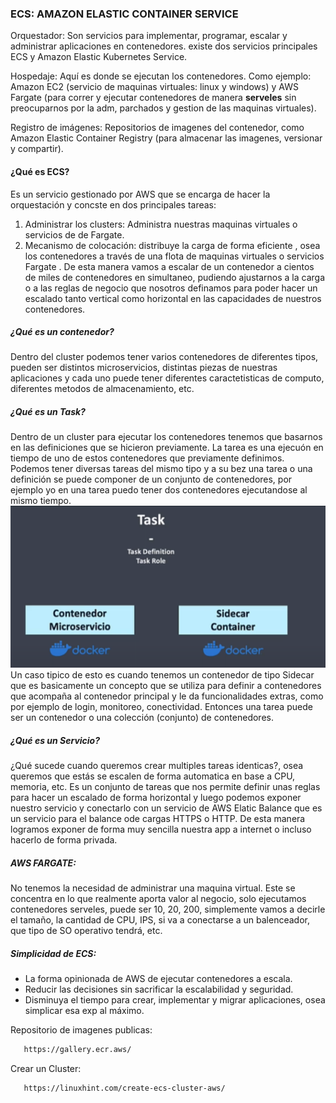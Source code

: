 ### ECS: AMAZON ELASTIC CONTAINER SERVICE

Orquestador: Son servicios para implementar, programar, escalar y administrar aplicaciones en contenedores. existe dos servicios principales ECS y Amazon
Elastic Kubernetes Service.

Hospedaje: Aquí es donde se ejecutan los contenedores.  Como ejemplo: Amazon EC2 (servicio de maquinas virtuales: linux y windows) y AWS Fargate (para correr y ejecutar contenedores de manera **serveles** sin preocuparnos por la adm, parchados y gestion de las maquinas virtuales).

Registro de imágenes: Repositorios de imagenes del contenedor, como Amazon Elastic Container Registry (para almacenar las imagenes, versionar y compartir).


#### ¿Qué es ECS?
Es un servicio gestionado por AWS que se encarga de hacer la orquestación y concste en dos principales tareas:
1. Administrar los clusters: Administra nuestras maquinas virtuales o servicios de de Fargate.
2. Mecanismo de colocación: distribuye la carga de forma eficiente , osea los contenedores a través de una flota de maquinas virtuales o servicios Fargate
   . De esta manera vamos a escalar de un contenedor a cientos de miles de contenedores en simultaneo, pudiendo ajustarnos a la carga o a las reglas de negocio que nosotros definamos para poder hacer un escalado tanto vertical como horizontal en las capacidades de nuestros contenedores. 

##### ¿Qué es un contenedor?
Dentro del cluster podemos tener varios contenedores de diferentes tipos, pueden ser distintos microservicios, distintas piezas
de nuestras aplicaciones y cada uno puede tener diferentes caractetisticas de computo, diferentes metodos de almacenamiento, etc.

##### ¿Qué es un Task?
Dentro de un cluster para ejecutar los contenedores tenemos que basarnos en las definiciones que se hicieron previamente. La tarea es una ejecuón en tiempo
de uno de estos contenedores que previamente definimos. Podemos tener diversas tareas del mismo tipo y a su bez una tarea o una definición se puede componer
de un conjunto de contenedores, por ejemplo yo en una tarea puedo tener dos contenedores ejecutandose al mismo tiempo.
![Task](/Servicios/ECS/task.png)
Un caso tipico de esto es cuando tenemos un contenedor de tipo Sidecar que es basicamente un concepto que se utiliza para definir a contenedores que acompaña al contenedor principal y le da funcionalidades extras, como por ejemplo de login, monitoreo, conectividad. Entonces una tarea puede ser un contenedor o una colección (conjunto) de contenedores.

##### ¿Qué es un Servicio?
¿Qué sucede cuando queremos crear multiples tareas identicas?, osea queremos que estás se escalen de forma automatica en base a CPU, memoria, etc.
Es un conjunto de tareas que nos permite definir unas reglas para hacer un escalado de forma horizontal y luego podemos exponer nuestro servicio y conectarlo con un servicio de AWS Elatic Balance que es un servicio para el balance ode cargas HTTPS o HTTP. De esta manera logramos exponer de forma muy sencilla nuestra app a internet o incluso hacerlo de forma privada.

##### AWS FARGATE:
No tenemos la necesidad de administrar una maquina virtual. Este se concentra en lo que realmente aporta valor al negocio, solo ejecutamos contenedores serveles, puede ser 10, 20, 200, simplemente vamos a decirle el tamaño, la cantidad de CPU, IPS, si va a conectarse a un balenceador, que tipo de SO operativo tendrá, etc.

##### Simplicidad de ECS:
- La forma opinionada de AWS de ejecutar contenedores a escala.
- Reducir las decisiones sin sacrificar la escalabilidad y seguridad.
- Disminuya el tiempo para crear, implementar y migrar aplicaciones, osea simplicar esa exp al máximo.


  
Repositorio de imagenes publicas:
```bash
   https://gallery.ecr.aws/
```

Crear un Cluster:
```bash
   https://linuxhint.com/create-ecs-cluster-aws/
```













